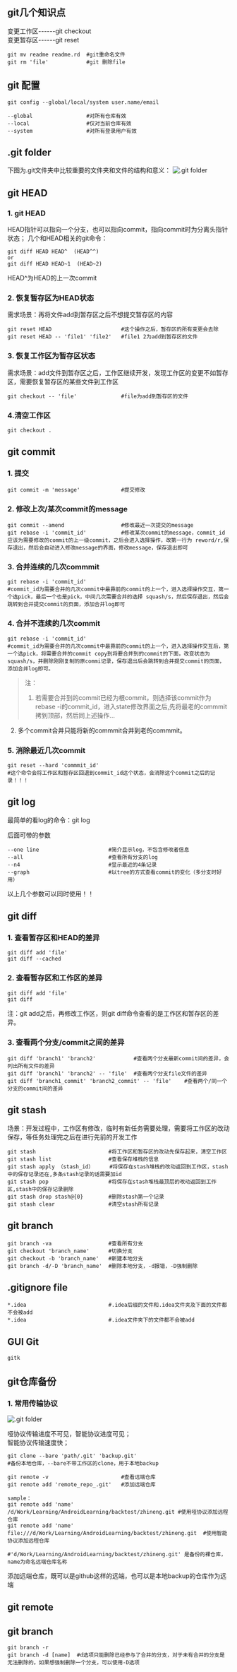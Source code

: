 
## git几个知识点
变更工作区------git checkout   
变更暂存区------git reset

```shell
git mv readme readme.rd  #git重命名文件
git rm 'file'			 #git 删除file
```

## git 配置

```shell
git config --global/local/system user.name/email   

--global  				 #对所有仓库有效   
--local   				 #仅对当前仓库有效  
--system  				 #对所有登录用户有效
```

## .git folder
下图为.git文件夹中比较重要的文件夹和文件的结构和意义：
![.git folder](./resource/.git_folder.png)

## git HEAD
### 1. git HEAD
HEAD指针可以指向一个分支，也可以指向commit，指向commit时为分离头指针状态；
几个和HEAD相关的git命令：

```shell
git diff HEAD HEAD^  (HEAD^^)
or
git diff HEAD HEAD~1  (HEAD~2)
```
HEAD^为HEAD的上一次commit

### 2. 恢复暂存区为HEAD状态
需求场景：再将文件add到暂存区之后不想提交暂存区的内容

```shell
git reset HEAD						#这个操作之后，暂存区的所有变更会去除
git reset HEAD -- 'file1' 'file2'	#file1 2为add到暂存区的文件
```

### 3. 恢复工作区为暂存区状态
需求场景：add文件到暂存区之后，工作区继续开发，发现工作区的变更不如暂存区，需要恢复暂存区的某些文件到工作区

```shell
git checkout -- 'file'				#file为add到暂存区的文件
```
### 4.清空工作区

```shell
git checkout .
```



## git commit
### 1. 提交
```shell
git commit -m 'message'				#提交修改
```
### 2. 修改上次/某次commit的message 
```shell
git commit --amend					#修改最近一次提交的message
git rebase -i 'commit_id'			#修改某次commit的message，commit_id应该为需要修改的commit的上一级commit，之后会进入选择操作，改第一行为 reword/r,保存退出，然后会自动进入修改message的界面，修改message，保存退出即可
```
### 3. 合并连续的几次commmit
```shell
git rebase -i 'commit_id'	
#commit_id为需要合并的几次commit中最靠前的commit的上一个，进入选择操作交互，第一个选pick，最后一个也是pick，中间几次需要合并的选择 squash/s，然后保存退出，然后会跳转到合并提交commit的页面，添加合并log即可
```
### 4. 合并不连续的几次commit
```shell
git rebase -i 'commit_id'	
#commit_id为需要合并的几次commit中最靠前的commit的上一个，进入选择操作交互后，第一个选pick，将需要合并的commit copy到将要合并到的commit的下面，改变状态为squash/s，并删除刚刚复制的原commi记录，保存退出后会跳转到合并提交commit的页面，添加合并log即可。
```
>
>注：   
>
>1. 若需要合并到的commit已经为根commit，则选择该commit作为rebase -i的commit_id，进入state修改界面之后,先将最老的commmit拷到顶部，然后同上述操作...   
2. 多个commit合并只能将新的commmit合并到老的commmit。
>

### 5. 消除最近几次commit

```shell
git reset --hard 'commmit_id'	
#这个命令会将工作区和暂存区回退到commit_id这个状态，会消除这个commit之后的记录！！！
```

## git log

最简单的看log的命令：git log   

后面可带的参数

```shell
--one line						#简介显示log，不包含修改者信息
--all							#查看所有分支的log	
--n4							#显示最近的4条记录
--graph							#以tree的方式查看commit的变化（多分支时好用）
```
以上几个参数可以同时使用！！

## git diff
### 1. 查看暂存区和HEAD的差异
```shell
git diff add 'file'
git diff --cached
```
### 2. 查看暂存区和工作区的差异
```shell
git diff add 'file'
git diff 
```
>
注：git add之后，再修改工作区，则git diff命令查看的是工作区和暂存区的差异。
>

### 3. 查看两个分支/commit之间的差异

```shell
git diff 'branch1' 'branch2' 			#查看两个分支最新commit间的差异，会列出所有文件的差异
git diff 'branch1' 'branch2' -- 'file'	#查看两个分支file文件的差异
git diff 'branch1_commit' 'branch2_commit' -- 'file'	#查看两个/同一个分支的commit间的差异
```

## git stash
场景：开发过程中，工作区有修改，临时有新任务需要处理，需要将工作区的改动保存，等任务处理完之后在进行先前的开发工作

```shell
git stash						#将工作区和暂存区的改动先保存起来，清空工作区
git stash list					#查看保存堆栈的信息
git stash apply	（stash_id）	   #将保存在stash堆栈的改动返回到工作区，stash中的保存记录还在,多条stash记录的话需要加id
git stash pop					#将保存在stash堆栈最顶层的改动返回到工作区,stash中的保存记录删除
git stash drop stash@{0}		#删除stash第一个记录
git stash clear					#清空stash所有记录
```

## git branch

```shell
git branch -va					#查看所有分支
git checkout 'branch_name'		#切换分支
git checkout -b 'branch_name'   #新建本地分支
git branch -d/-D 'branch_name' 	#删除本地分支，-d报错，-D强制删除
```
## .gitignore file

```shell
*.idea							#.idea后缀的文件和.idea文件夹及下面的文件都不会被add
*.idea							#.idea文件夹下的文件都不会被add
```

## GUI Git

```shell
gitk
```

## git仓库备份

### 1. 常用传输协议
![.git folder](./resource/transfer_protocol.png)
>
哑协议传输进度不可见，智能协议进度可见；  
智能协议传输速度快；
>

```shell
git clone --bare 'path/.git' 'backup.git'	
#备份本地仓库，--bare不带工作区的clone，用于本地backup
```

```shell
git remote -v						#查看远端仓库
git remote add 'remote_repo_.git'	#添加远端仓库

sample：
git remote add 'name' /d/Work/Learning/AndroidLearning/backtest/zhineng.git	#使用哑协议添加远程仓库
git remote add 'name' file:///d/Work/Learning/AndroidLearning/backtest/zhineng.git	#使用智能协议添加远程仓库

#'d/Work/Learning/AndroidLearning/backtest/zhineng.git' 是备份的裸仓库， name为命名远端仓库名称

```
>
添加远端仓库，既可以是github这样的远端，也可以是本地backup的仓库作为远端
>

## git remote

## git branch

```shell
git branch -r 
git branch -d [name]  #d选项只能删除已经参与了合并的分支，对于未有合并的分支是无法删除的。如果想强制删除一个分支，可以使用-D选项

```

